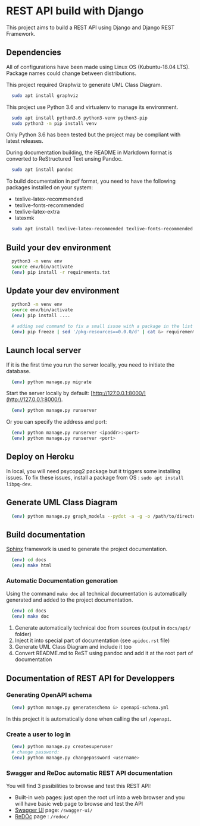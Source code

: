 # REST API build with Django

This project aims to build a REST API using Django and Django REST Framework.

## Dependencies

All of configurations have been made using Linux OS (Kubuntu-18.04 LTS). Package names could change between distributions.

This project required Graphviz to generate UML Class Diagram.

```bash
  sudo apt install graphviz
```

This project use Python 3.6 and virtualenv to manage its environment.

```bash
  sudo apt install python3.6 python3-venv python3-pip
  sudo python3 -m pip install venv
```

Only Python 3.6 has been tested but the project may be compliant with latest releases.

During documentation building, the README in Markdown format is converted to ReStructured Text unsing Pandoc.

```bash
  sudo apt install pandoc
```

To build documentation in pdf format, you need to have the following packages installed on your system:

* texlive-latex-recommended
* texlive-fonts-recommended
* texlive-latex-extra
* latexmk

```bash
  sudo apt install texlive-latex-recommended texlive-fonts-recommended texlive-latex-extra latexmk
```

## Build your dev environment

```bash
  python3 -m venv env
  source env/bin/activate
  (env) pip install -r requirements.txt
```

## Update your dev environment

```bash
  python3 -m venv env
  source env/bin/activate
  (env) pip install ....

  # adding sed command to fix a small issue with a package in the list
  (env) pip freeze | sed '/pkg-resources==0.0.0/d' | cat &> requirements.txt
```

## Launch local server

If it is the first time you run the server locally, you need to initiate the database.

```bash
  (env) python manage.py migrate
```

Start the server locally by default: [http://127.0.0.1:8000/](http://127.0.0.1:8000/).

```bash
  (env) python manage.py runserver
```

Or you can specify the address and port:

```bash
  (env) python manage.py runserver <ipaddr>:<port>
  (env) python manage.py runserver <port>
```

## Deploy on Heroku

In local, you will need psycopg2 package but it triggers some installing issues.
To fix these issues, install a package from OS : `sudo apt install libpq-dev`.


## Generate UML Class Diagram

```bash
  (env) python manage.py graph_models --pydot -a -g -o /path/to/directory/app_uml_class_diagram.png
```

## Build documentation

[Sphinx](http://www.sphinx-doc.org/en/master/) framework is used to generate the project documentation.

```bash
  (env) cd docs
  (env) make html
```

### Automatic Documentation generation

Using the command `make doc` all technical documentation is automatically generated and added to the project documentation.

```bash
  (env) cd docs
  (env) make doc
```

1. Generate automatically technical doc from sources (output in `docs/api/` folder)
2. Inject it into special part of documentation (see `apidoc.rst` file)
3. Generate UML Class Diagram and include it too
4. Convert README.md to ReST using pandoc and add it at the root part of documentation

## Documentation of REST API for Developpers

### Generating OpenAPI schema

```bash
  (env) python manage.py generateschema &> openapi-schema.yml
```

In this project it is automatically done when calling the url `/openapi`.

### Create a user to log in

```bash
  (env) python manage.py createsuperuser
  # change password:
  (env) python manage.py changepassword <username>
```


### Swagger and ReDoc automatic REST API documentation

You will find 3 pssibilities to browse and test this REST API:

* Built-in web pages: just open the root url into a web browser and you will have basic web page to browse and test the API
* [Swagger UI](https://swagger.io/) page: `/swagger-ui/`
* [ReDOc](https://github.com/Redocly/redoc) page : `/redoc/`
